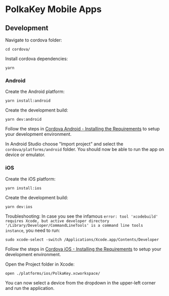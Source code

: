 # PolkaKey Mobile Apps

## Development

Navigate to cordova folder:

```
cd cordova/
```

Install cordova dependencies:

```
yarn
```

### Android

Create the Android platform:

```
yarn install:android
```

Create the development build:

```
yarn dev:android
```

Follow the steps in [Cordova Android - Installing the Requirements](https://cordova.apache.org/docs/en/latest/guide/platforms/android/index.html#installing-the-requirements) to setup your development environment.

In Android Studio choose "Import project" and select the `cordova/platforms/android` folder.
You should now be able to run the app on device or emulator.

### iOS

Create the iOS platform:

```
yarn install:ios
```

Create the development build:

```
yarn dev:ios
```

Troubleshooting: In case you see the infamous `error: tool 'xcodebuild' requires Xcode, but active developer directory '/Library/Developer/CommandLineTools' is a command line tools instance`, you need to run:

```
sudo xcode-select -switch /Applications/Xcode.app/Contents/Developer
```

Follow the steps in [Cordova iOS - Installing the Requirements](https://cordova.apache.org/docs/en/latest/guide/platforms/ios/index.html#installing-the-requirements) to setup your development environment.

Open the Project folder in Xcode:

```
open ./platforms/ios/PolkaKey.xcworkspace/
```

You can now select a device from the dropdown in the upper-left corner and run the application.
